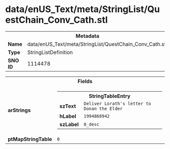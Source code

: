 <h1>data/enUS_Text/meta/StringList/QuestChain_Conv_Cath.stl</h1><table><tr><th colspan="100%">Metadata</th></tr><tr><td><b>Name</b></td><td>data/enUS_Text/meta/StringList/QuestChain_Conv_Cath.stl</td></tr><tr><td><b>Type</b></td><td>StringListDefinition</td></tr><tr><td><b>SNO ID</b></td><td>1114478</td></tr></table>

<table><tr><th colspan="100%">Fields</th></tr><tr><td><b>arStrings</b></td><td><table><tr><th colspan="100%">StringTableEntry</th></tr><tr><td><b>szText</b></td><td><code>Deliver Lorath's letter to Donan the Elder</code></td></tr><tr><td><b>hLabel</b></td><td><code>1994868942</code></td></tr><tr><td><b>szLabel</b></td><td><code>0_desc</code></td></tr></table>


</td></tr><tr><td><b>ptMapStringTable</b></td><td><code>0</code></td></tr></table>

